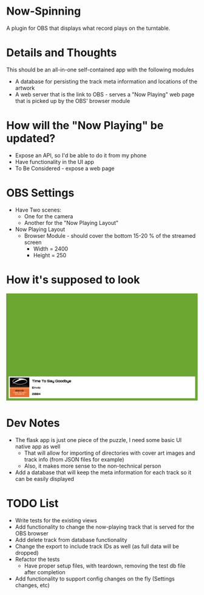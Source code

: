 # Now-Spinning

A plugin for OBS that displays what record plays on the turntable.


# Details and Thoughts

This should be an all-in-one self-contained app with the following modules
 * A database for persisting the track meta information and locations of the artwork
 * A web server that is the link to OBS - serves a "Now Playing" web page that is picked up by the OBS' browser module 

# How will the "Now Playing" be updated?
* Expose an API, so I'd be able to do it from my phone
* Have functionality in the UI app
* To Be Considered - expose a web page

# OBS Settings
* Have Two scenes:
    * One for the camera
    * Another for the "Now Playing Layout"
* Now Playing Layout
    * Browser Module - should cover the bottom 15-20 % of the streamed screen
        * Width = 2400
        * Height = 250

# How it's supposed to look
![Screenshot](screenshots/example.png)

# Dev Notes
* The flask app is just one piece of the puzzle, I need some basic UI native app as well
  * That will allow for importing of directories with cover art images and track info (from JSON files for example)
  * Also, it makes more sense to the non-technical person
* Add a database that will keep the meta information for each track so it can be easily displayed

# TODO List
* Write tests for the existing views
* Add functionality to change the now-playing track that is served for the OBS browser
* Add delete track from database functionality
* Change the export to include track IDs as well (as full data will be dropped)
* Refactor the tests
    * Have proper setup files, with teardown, removing the test db file after completion
* Add functionality to support config changes on the fly (Settings changes, etc)
